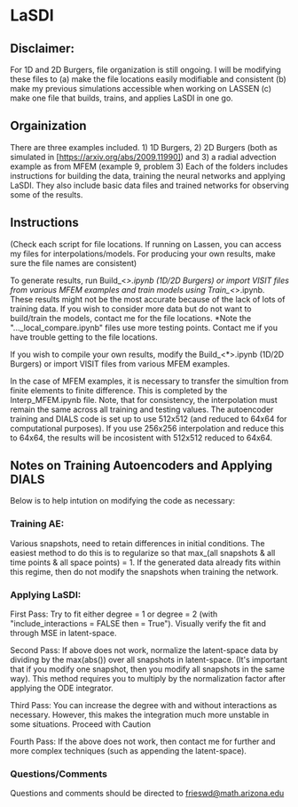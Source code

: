 # LaSDI
## Disclaimer:
For 1D and 2D Burgers, file organization is still ongoing. I will be modifying these files to (a) make the file locations easily modifiable and consistent (b) make my previous simulations accessible when working on LASSEN (c) make one file that builds, trains, and applies LaSDI in one go.
## Orgainization

There are three examples included. 1) 1D Burgers, 2) 2D Burgers (both as simulated in [https://arxiv.org/abs/2009.11990]) and 3) a radial advection example as from MFEM (example 9, problem 3)
Each of the folders includes instructions for building the data, training the neural networks and applying LaSDI.
They also include basic data files and trained networks for observing some of the results. 

## Instructions

(Check each script for file locations. If running on Lassen, you can access my files for interpolations/models. For producing your own results, make sure the file names are consistent)

To generate results, run Build_<*>.ipynb (1D/2D Burgers) or import VISIT files from various MFEM examples and train models using Train_<*>.ipynb. These results might not be the most accurate because of the lack of lots of training data. If you wish to consider more data but do not want to build/train the models, contact me for the file locations.
*Note the "..._local_compare.ipynb" files use more testing points. Contact me if you have trouble getting to the file locations.



If you wish to compile your own results, modify the Build_<*>.ipynb (1D/2D Burgers) or import VISIT files from various MFEM examples. 

In the case of MFEM examples, it is necessary to transfer the simultion from finite elements to finite difference. This is completed by the Interp_MFEM.ipynb file.
Note, that for consistency, the interpolation must remain the same across all training and testing values. The autoencoder training and DIALS code is set up to use 
512x512 (and reduced to 64x64 for computational purposes). If you use 256x256 interpolation and reduce this to 64x64, the results will be incosistent with 512x512 reduced to 64x64.



## Notes on Training Autoencoders and Applying DIALS

Below is to help intution on modifying the code as necessary:

### Training AE:

Various snapshots, need to retain differences in initial conditions. The easiest method to do this is to regularize so that max_(all snapshots & all time points & all space points) = 1. 
If the generated data already fits within this regime, then do not modify the snapshots when training the network. 

### Applying LaSDI:

First Pass: Try to fit either degree = 1 or degree = 2 (with "include_interactions = FALSE then = True"). Visually verify the fit and through MSE in latent-space. 

Second Pass: If above does not work, normalize the latent-space data by dividing by the max(abs()) over all snapshots in latent-space. (It's important that if you modify one snapshot, then you modify all snapshots in the same way). This method requires you to multiply by the normalization factor after applying the ODE integrator. 

Third Pass: You can increase the degree with and without interactions as necessary. However, this makes the integration much more unstable in some situations. Proceed with Caution

Fourth Pass: If the above does not work, then contact me for further and more complex techniques (such as appending the latent-space). 

### Questions/Comments
Questions and comments should be directed to frieswd@math.arizona.edu

